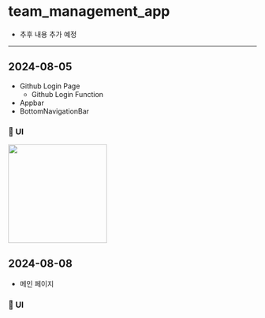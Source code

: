 # team_management_app
- 추후 내용 추가 예정

---

## 2024-08-05
- Github Login Page
  - Github Login Function
- Appbar
- BottomNavigationBar
### 📱 UI
<img src="https://github.com/user-attachments/assets/0ed9745b-f221-4c44-99d5-d0c1deae896a" width="200"/>

## 2024-08-08
- 메인 페이지
### 📱 UI
<ima src="https://github.com/user-attachments/assets/ae6a6d8b-622b-4db3-8c0e-0f76fc6663cf" width="200"/>


